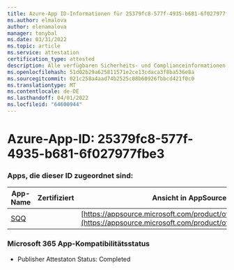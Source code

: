 ```yaml
---
title: Azure-App ID-Informationen für 25379fc8-577f-4935-b681-6f027977fbe3
ms.author: elmalova
author: elenamalova
manager: tonybal
ms.date: 03/31/2022
ms.topic: article
ms.service: attestation
certification_type: attested
description: Alle verfügbaren Sicherheits- und Complianceinformationen für 25379fc8-577f-4935-b681-6f027977fbe3.
ms.openlocfilehash: 51d02b29a625811571e2ce13cdaca3f8ba536e8a
ms.sourcegitcommit: 021c258a4aad74b2525c08b60926fbbcd421f0c0
ms.translationtype: MT
ms.contentlocale: de-DE
ms.lasthandoff: 04/01/2022
ms.locfileid: "64600944"
---
```

# <a name="azure-app-id-25379fc8-577f-4935-b681-6f027977fbe3"></a>Azure-App-ID: 25379fc8-577f-4935-b681-6f027977fbe3


### <a name="apps-associated-with-this-id"></a>Apps, die dieser ID zugeordnet sind:
| **App-Name** | **Zertifiziert** | **Ansicht in AppSource** |
|--------------|---------------|-----------------------|
| [SQQ](../forward/WA200002978.md) |  | [https://appsource.microsoft.com/product/office/WA200002978](https://appsource.microsoft.com/product/office/WA200002978) |

### <a name="microsoft-365-app-compliance-status"></a>Microsoft 365 App-Kompatibilitätsstatus
- Publisher Attestaton Status: Completed

